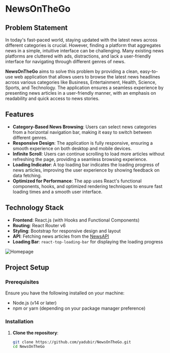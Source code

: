 # NewsOnTheGo

## Problem Statement

In today's fast-paced world, staying updated with the latest news across different categories is crucial. However, finding a platform that aggregates news in a simple, intuitive interface can be challenging. Many existing news platforms are cluttered with ads, distractions, and lack a user-friendly interface for navigating through different genres of news.

**NewsOnTheGo** aims to solve this problem by providing a clean, easy-to-use web application that allows users to browse the latest news headlines across various categories like Business, Entertainment, Health, Science, Sports, and Technology. The application ensures a seamless experience by presenting news articles in a user-friendly manner, with an emphasis on readability and quick access to news stories.

## Features

- **Category-Based News Browsing**: Users can select news categories from a horizontal navigation bar, making it easy to switch between different genres.
- **Responsive Design**: The application is fully responsive, ensuring a smooth experience on both desktop and mobile devices.
- **Infinite Scroll**: Users can continue scrolling to load more articles without refreshing the page, providing a seamless browsing experience.
- **Loading Indicator**: A top loading bar indicates the loading progress of news articles, improving the user experience by showing feedback on data fetching.
- **Optimized for Performance**: The app uses React's functional components, hooks, and optimized rendering techniques to ensure fast loading times and a smooth user interface.

## Technology Stack

- **Frontend**: React.js (with Hooks and Functional Components)
- **Routing**: React Router v6
- **Styling**: Bootstrap for responsive design and layout
- **API**: Fetching news articles from the [NewsAPI](https://newsapi.org/)
- **Loading Bar**: `react-top-loading-bar` for displaying the loading progress

![Homepage](https://github.com/user-attachments/assets/96bc76a3-1b94-4bc2-a660-3224f0cb73fa)
  

## Project Setup

### Prerequisites

Ensure you have the following installed on your machine:

- Node.js (v14 or later)
- npm or yarn (depending on your package manager preference)

### Installation

1. **Clone the repository**:

   ```bash
   git clone https://github.com/yadubir/NewsOnTheGo.git
   cd NewsOnTheGo
